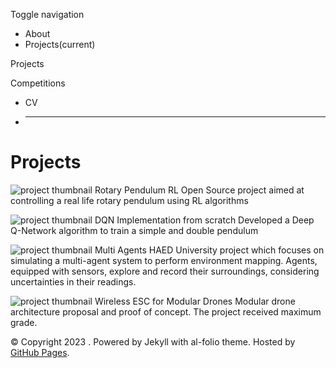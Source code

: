  Toggle navigation

  * About
  * Projects(current)

Projects

Competitions

  * CV
  * ____

# Projects

 ![project thumbnail Rotary Pendulum RL
Open Source project aimed at controlling a real life rotary pendulum using RL
algorithms ](/projects/rotary-pendulum-rl/)

 ![project thumbnail DQN
Implementation from scratch Developed a Deep Q-Network algorithm to train a
simple and double pendulum ](https://github.com/PeriniM/DQN-SwingUp)

 ![project thumbnail Multi Agents HAED
University project which focuses on simulating a multi-agent system to perform
environment mapping. Agents, equipped with sensors, explore and record their
surroundings, considering uncertainties in their readings.
](https://github.com/PeriniM/Multi-Agents-HAED)

 ![project thumbnail Wireless ESC for Modular
Drones Modular drone architecture proposal and proof of concept. The project
received maximum grade. ](/projects/wireless-esc-drone/)

© Copyright 2023 . Powered by Jekyll with
al-folio theme. Hosted by [GitHub
Pages](https://pages.github.com/).

